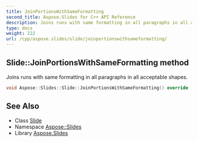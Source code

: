 ```yaml
---
title: JoinPortionsWithSameFormatting
second_title: Aspose.Slides for C++ API Reference
description: Joins runs with same formatting in all paragraphs in all acceptable shapes.
type: docs
weight: 222
url: /cpp/aspose.slides/slide/joinportionswithsameformatting/
---
```

## Slide::JoinPortionsWithSameFormatting method


Joins runs with same formatting in all paragraphs in all acceptable shapes.

```cpp
void Aspose::Slides::Slide::JoinPortionsWithSameFormatting() override
```

## See Also

* Class [Slide](../)
* Namespace [Aspose::Slides](../../)
* Library [Aspose.Slides](../../../)
